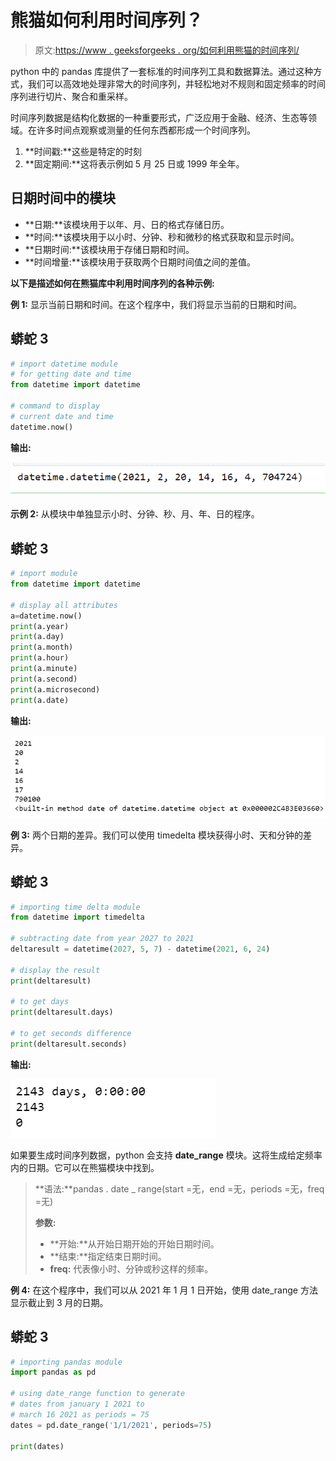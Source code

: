 # 熊猫如何利用时间序列？

> 原文:[https://www . geeksforgeeks . org/如何利用熊猫的时间序列/](https://www.geeksforgeeks.org/how-to-utilize-time-series-in-pandas/)

python 中的 pandas 库提供了一套标准的时间序列工具和数据算法。通过这种方式，我们可以高效地处理非常大的时间序列，并轻松地对不规则和固定频率的时间序列进行切片、聚合和重采样。

时间序列数据是结构化数据的一种重要形式，广泛应用于金融、经济、生态等领域。在许多时间点观察或测量的任何东西都形成一个时间序列。

1.  **时间戳:**这些是特定的时刻
2.  **固定期间:**这将表示例如 5 月 25 日或 1999 年全年。

## **日期时间中的模块**

*   **日期:**该模块用于以年、月、日的格式存储日历。
*   **时间:**该模块用于以小时、分钟、秒和微秒的格式获取和显示时间。
*   **日期时间:**该模块用于存储日期和时间。
*   **时间增量:**该模块用于获取两个日期时间值之间的差值。

**以下是描述如何在熊猫库中利用时间序列的各种示例:**

**例 1:** 显示当前日期和时间。在这个程序中，我们将显示当前的日期和时间。

## 蟒蛇 3

```py
# import datetime module 
# for getting date and time
from datetime import datetime

# command to display 
# current date and time
datetime.now()
```

**输出:**

![](img/593a5da87e61e62594655abf002cf101.png)

**示例 2:** 从模块中单独显示小时、分钟、秒、月、年、日的程序。

## 蟒蛇 3

```py
# import module
from datetime import datetime

# display all attributes
a=datetime.now()
print(a.year)
print(a.day)
print(a.month)
print(a.hour)
print(a.minute)
print(a.second)
print(a.microsecond)
print(a.date)
```

**输出:**

![](img/ea77c18d446be29ff44713038550848b.png)

**例 3:** 两个日期的差异。我们可以使用 timedelta 模块获得小时、天和分钟的差异。

## 蟒蛇 3

```py
# importing time delta module
from datetime import timedelta

# subtracting date from year 2027 to 2021
deltaresult = datetime(2027, 5, 7) - datetime(2021, 6, 24)

# display the result
print(deltaresult)

# to get days
print(deltaresult.days)

# to get seconds difference
print(deltaresult.seconds)
```

**输出:**

![](img/75169bf1451581262671de5ff2d6e869.png)

如果要生成时间序列数据，python 会支持 **date_range** 模块。这将生成给定频率内的日期。它可以在熊猫模块中找到。

> **语法:**pandas . date _ range(start =无，end =无，periods =无，freq =无)
> 
> **参数:**
> 
> *   **开始:**从开始日期开始的开始日期时间。
> *   **结束:**指定结束日期时间。
> *   **freq:** 代表像小时、分钟或秒这样的频率。

**例 4:** 在这个程序中，我们可以从 2021 年 1 月 1 日开始，使用 date_range 方法显示截止到 3 月的日期。

## 蟒蛇 3

```py
# importing pandas module
import pandas as pd

# using date_range function to generate 
# dates from january 1 2021 to 
# march 16 2021 as periods = 75
dates = pd.date_range('1/1/2021', periods=75)

print(dates)
```